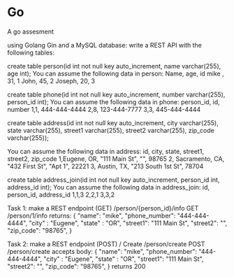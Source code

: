# Go
A go assesment

using Golang Gin and a MySQL database:
write a REST API with the following tables:

create table person(id int not null key auto_increment,  name varchar(255), age int);
You can assume the following data in person:
Name, age, id
mike , 31, 1
John, 45, 2
Joseph, 20, 3

create table phone(id int not null key auto_increment,  number varchar(255), person_id int);
You can assume the following data in phone:
person_id, id, number
1,1, 444-444-4444
2,8, 123-444-7777
3,3, 445-444-4444

create table address(id int not null key auto_increment,  city varchar(255), state varchar(255), street1 varchar(255), street2 varchar(255), zip_code varchar(255));

You can assume the following data in address:
id, city, state, street1, street2, zip_code
1,Eugene, OR, "111 Main St", "", 98765
2, Sacramento, CA, "432 First St", "Apt 1", 22221
3, Austin, TX, "213 South 1st St", 78704

 create table address_join(id int not null key auto_increment,  person_id int, address_id int);
You can assume the following data in address_join:
id, person_id, address_id
1,1,3
2,2,1
3,3,2

Task 1:
make a REST endpoint (GET)
/person/{person_id}/info
GET /person/1/info  returns:
{
"name": "mike",
"phone_number": "444-444-4444",
"city" : "Eugene",
"state" : "OR",
"street1": "111 Main St",
"street2": "", 
"zip_code": "98765",
}

Task 2:
make a REST endpoint (POST)  / Create
/person/create
POST /person/create  accepts body: 
{
"name": "mike",
"phone_number": "444-444-4444",
"city" : "Eugene",
"state" : "OR",
"street1": "111 Main St",
"street2": "", 
"zip_code": "98765",
}
returns 200
